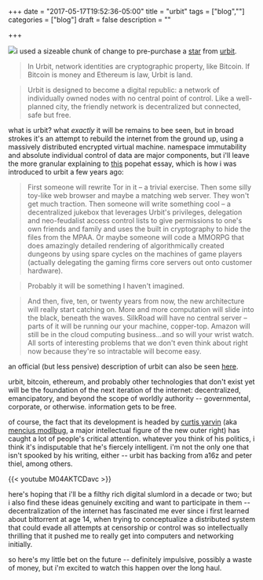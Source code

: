 +++
date = "2017-05-17T19:52:36-05:00"
title = "urbit"
tags = ["blog",""]
categories = ["blog"]
draft = false
description = ""

+++

[![](/img/urbit.jpg#thumb-right)](/img/urbit.jpg)i used a sizeable chunk of change to pre-purchase a [star](https://urbit.org/posts/address-space/) from [urbit](http://urbit.org/).

> In Urbit, network identities are cryptographic property, like Bitcoin. If Bitcoin is money and Ethereum is law, Urbit is land.

> Urbit is designed to become a digital republic: a network of individually owned nodes with no central point of control. Like a well-planned city, the friendly network is decentralized but connected, safe but free.

what is urbit? what *exactly* it will be remains to bee seen, but in broad strokes it's an attempt to rebuild the internet from the ground up, using a massively distributed encrypted virtual machine. namespace immutability and absolute individual control of data are major components, but i'll leave the more granular explaining to [this](https://www.popehat.com/2013/12/06/nock-hoon-etc-for-non-vulcans-why-urbit-matters/) popehat essay, which is how i was introduced to urbit a few years ago:

> First someone will rewrite Tor in it – a trivial exercise. Then some silly toy-like web browser and maybe a matching web server. They won't get much traction. Then someone will write something cool – a decentralized jukebox that leverages Urbit's privileges, delegation and neo-feudalist access control lists to give permissions to one's own friends and family and uses the built in cryptography to hide the files from the MPAA. Or maybe someone will code a MMORPG that does amazingly detailed rendering of algorithmically created dungeons by using spare cycles on the machines of game players (actually delegating the gaming firms core servers out onto customer hardware).

> Probably it will be something I haven't imagined.

> And then, five, ten, or twenty years from now, the new architecture will really start catching on. More and more computation will slide into the black, beneath the waves. SilkRoad will have no central server – parts of it will be running our your machine, copper-top. Amazon will still be in the cloud computing business…and so will your wrist watch. All sorts of interesting problems that we don't even think about right now because they're so intractable will become easy.

an official (but less pensive) description of urbit can also be seen [here](https://urbit.org/posts/overview/).

urbit, bitcoin, ethereum, and probably other technologies that don't exist yet will be the foundation of the next iteration of the internet: decentralized, emancipatory, and beyond the scope of worldly authority -- governmental, corporate, or otherwise. information gets to be free.

of course, the fact that its development is headed by [curtis yarvin](https://en.wikipedia.org/wiki/Curtis_Yarvin) (aka [mencius modlbug](https://unqualified-reservations.blogspot.com/), a major intellectual figure of the new outer right) has caught a lot of people's critical attention. whatever you think of his politics, i think it's indisputable that he's fiercely intelligent. i'm not the only one that isn't spooked by his writing, either -- urbit has backing from a16z and peter thiel, among others.

{{< youtube M04AKTCDavc >}}

here's hoping that i'll be a filthy rich digital slumlord in a decade or two; but i also find these ideas genuinely exciting and want to participate in them -- decentralization of the internet has fascinated me ever since i first learned about bittorrent at age 14, when trying to conceptualize a distributed system that could evade all attempts at censorship or control was so  intellectually thrilling that it pushed me to really get into computers and networking initially.

so here's my little bet on the future -- definitely impulsive, possibly a waste of money, but i'm excited to watch this happen over the long haul.
